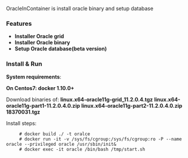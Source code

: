 OracleInContainer is  install oracle binary and setup database 

### Features
* **Installer Oracle grid**
* **Installer Oracle binary**
* **Setup Oracle database(beta version)**


### Install & Run
**System requirements**:

**On Centos7: docker 1.10.0+**

Download binaries of:
         **linux.x64-oracle11g-grid_11.2.0.4.tgz**
         **linux.x64-oracle11g-part1-11.2.0.4.0.zip**
         **linux.x64-oracle11g-part2-11.2.0.4.0.zip**
         **18370031.tgz**

Install steps:
```
     # docker build ./ -t oralce
     # docker run -it -v /sys/fs/cgroup:/sys/fs/cgroup:ro -P --name oracle --privileged oracle /usr/sbin/init&
     # docker exec -it oracle /bin/bash /tmp/start.sh
```
